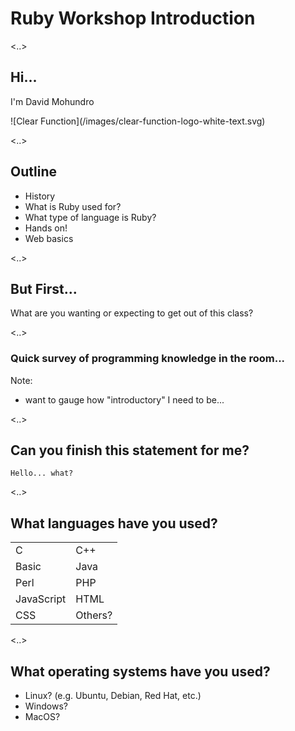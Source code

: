 # Ruby Workshop Introduction

<..>

## Hi...

I'm David Mohundro

<div>
	![Clear Function](/images/clear-function-logo-white-text.svg) <!-- .element: style="border: none; width: 280px; background-color: rgba(0,0,0,0); box-shadow: none" -->
</div>

<..>

## Outline

* History
* What is Ruby used for?
* What type of language is Ruby?
* Hands on!
* Web basics

<..>

## But First...

What are you wanting or expecting to get out of this class?

<..>

### Quick survey of programming knowledge in the room...

Note:
- want to gauge how "introductory" I need to be...

<..>

## Can you finish this statement for me?

```
Hello... what?
```

<..>

## What languages have you used?

|            |         |
| ---------- | ------- |
| C          | C++     |
| Basic      | Java    |
| Perl       | PHP     |
| JavaScript | HTML    |
| CSS        | Others? |

<..>

## What operating systems have you used?

* Linux? (e.g. Ubuntu, Debian, Red Hat, etc.)
* Windows?
* MacOS?
